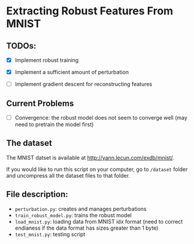 # Extracting Robust Features From MNIST

## TODOs:
- [x] Implement robust training

- [x] Implement a sufficient amount of perturbation

- [ ] Implement gradient descent for reconstructing features

## Current Problems

- [ ] Convergence: the robust model does not seem to converge well (may need to pretrain the model first)

## The dataset

The MNIST datset is available at <http://yann.lecun.com/exdb/mnist/>.

If you would like to run this script on your computer, go to `/dataset` folder and uncompress all the dataset files to that folder.

## File description:
- `perturbation.py`: creates and manages perturbations
- `train_robust_model.py`: trains the robust model
- `load_mnist.py`: loading data from MNIST idx format (need to correct endianess if the data format has sizes greater than 1 byte)
- `test_mnist.py`: testing script